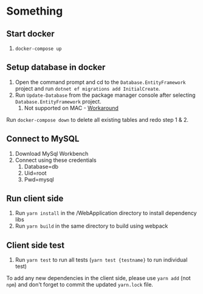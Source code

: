 # Something

## Start docker
1. `docker-compose up`

## Setup database in docker
1. Open the command prompt and cd to the `Database.EntityFramework` project and run `dotnet ef migrations add InitialCreate`.
2. Run `Update-Database` from the package manager console after selecting `Database.EntityFramework` project.
    1. Not supported on MAC - [Workaround](Docs/EF-ON-MAC/README.md)

Run `docker-compose down` to delete all existing tables and redo step 1 & 2.

## Connect to MySQL
1. Download MySql Workbench
2. Connect using these credentials
    1. Database=db
    2. Uid=root
    3. Pwd=mysql

## Run client side
1. Run `yarn install` in the /WebApplication directory to install dependency libs
2. Run `yarn build` in the same directory to build using webpack

## Client side test
1. Run `yarn test` to run all tests (`yarn test {testname}` to run individual test)


To add any new dependencies in the client side, please use `yarn add` (not `npm`) and don't forget to commit the updated 
`yarn.lock` file.
